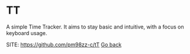 # TT

 A simple Time Tracker. It aims to stay basic and
 intuitive, with a focus on keyboard usage.

 SITE: https://github.com/pm98zz-c/tT
 [Go back](https://portable-linux-apps.github.io/apps.html)
